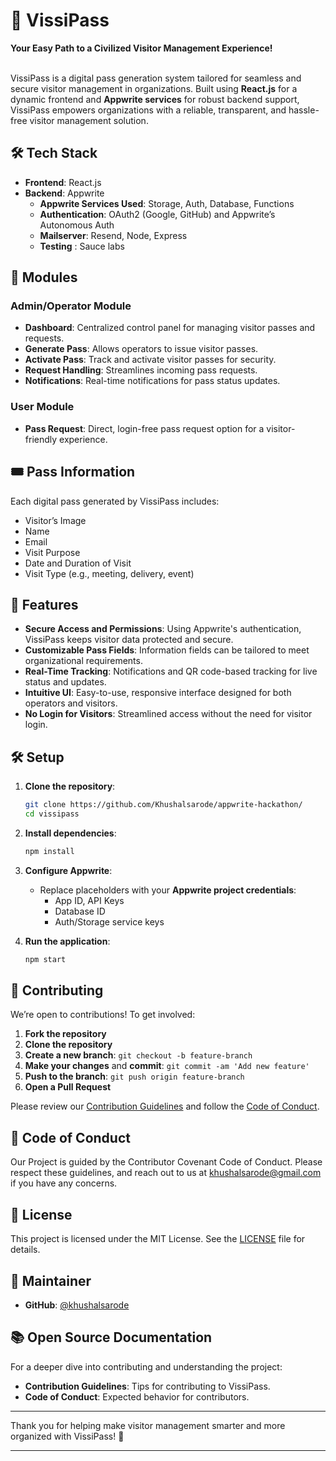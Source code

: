 # 🎫 VissiPass
**Your Easy Path to a Civilized Visitor Management Experience!** <br> <br>


VissiPass is a digital pass generation system tailored for seamless and secure visitor management in organizations. Built using **React.js** for a dynamic frontend and **Appwrite services** for robust backend support, VissiPass empowers organizations with a reliable, transparent, and hassle-free visitor management solution. 



## 🛠 Tech Stack
- **Frontend**: React.js
- **Backend**: Appwrite
  - **Appwrite Services Used**: Storage, Auth, Database, Functions
  - **Authentication**: OAuth2 (Google, GitHub) and Appwrite’s Autonomous Auth
  - **Mailserver**: Resend, Node, Express
  - **Testing** : Sauce labs

## 🧩 Modules

### Admin/Operator Module
- **Dashboard**: Centralized control panel for managing visitor passes and requests.
- **Generate Pass**: Allows operators to issue visitor passes.
- **Activate Pass**: Track and activate visitor passes for security.
- **Request Handling**: Streamlines incoming pass requests.
- **Notifications**: Real-time notifications for pass status updates.

### User Module
- **Pass Request**: Direct, login-free pass request option for a visitor-friendly experience.

## 🎟 Pass Information
Each digital pass generated by VissiPass includes:
- Visitor’s Image
- Name
- Email
- Visit Purpose
- Date and Duration of Visit
- Visit Type (e.g., meeting, delivery, event)

## 🚀 Features
- **Secure Access and Permissions**: Using Appwrite's authentication, VissiPass keeps visitor data protected and secure.
- **Customizable Pass Fields**: Information fields can be tailored to meet organizational requirements.
- **Real-Time Tracking**: Notifications and QR code-based tracking for live status and updates.
- **Intuitive UI**: Easy-to-use, responsive interface designed for both operators and visitors.
- **No Login for Visitors**: Streamlined access without the need for visitor login.

## 🛠️ Setup

1. **Clone the repository**:
   ```bash
   git clone https://github.com/Khushalsarode/appwrite-hackathon/
   cd vissipass
   ```

2. **Install dependencies**:
   ```bash
   npm install
   ```

4. **Configure Appwrite**:
   - Replace placeholders with your **Appwrite project credentials**:
      - App ID, API Keys
      - Database ID
      - Auth/Storage service keys

5. **Run the application**:
   ```bash
   npm start
   ```

## 🤝 Contributing
We’re open to contributions! To get involved:
1. **Fork the repository**
2. **Clone the repository** 
3. **Create a new branch**: `git checkout -b feature-branch`
4. **Make your changes** and **commit**: `git commit -am 'Add new feature'`
5. **Push to the branch**: `git push origin feature-branch`
6. **Open a Pull Request**

Please review our [Contribution Guidelines](./CONTRIBUTING.md:) and follow the [Code of Conduct](./CODE_OF_CONDUCT.md).

## 📝 Code of Conduct
Our Project is guided by the Contributor Covenant Code of Conduct. Please respect these guidelines, and reach out to us at khushalsarode@gmail.com if you have any concerns.

## 📜 License
This project is licensed under the MIT License. See the [LICENSE](./LICENSE) file for details.

## 🙋 Maintainer
- **GitHub**: [@khushalsarode](https://github.com/khushalsarode)

## 📚 Open Source Documentation
For a deeper dive into contributing and understanding the project:
- **Contribution Guidelines**: Tips for contributing to VissiPass.
- **Code of Conduct**: Expected behavior for contributors.

---

Thank you for helping make visitor management smarter and more organized with VissiPass! 🎉

---


